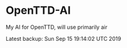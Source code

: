# OpenTTD-AI
My AI for OpenTTD, will use primarily air

Latest backup: Sun Sep 15 19:14:02 UTC 2019
